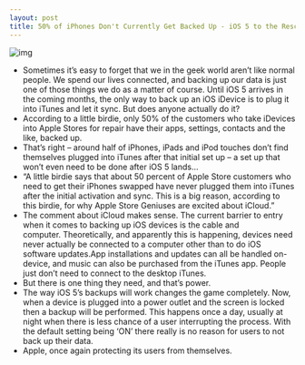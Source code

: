 ```yaml
---
layout: post
title: 50% of iPhones Don't Currently Get Backed Up - iOS 5 to the Rescue
---
```

![img](http://media.idownloadblog.com/wp-content/uploads/2011/06/iOS-5-Backup.png)
* Sometimes it’s easy to forget that we in the geek world aren’t like normal people. We spend our lives connected, and backing up our data is just one of those things we do as a matter of course. Until iOS 5 arrives in the coming months, the only way to back up an iOS iDevice is to plug it into iTunes and let it sync. But does anyone actually do it?
* According to a little birdie, only 50% of the customers who take iDevices into Apple Stores for repair have their apps, settings, contacts and the like, backed up.
* That’s right – around half of iPhones, iPads and iPod touches don’t find themselves plugged into iTunes after that initial set up – a set up that won’t even need to be done after iOS 5 lands…
* “A little birdie says that about 50 percent of Apple Store customers who need to get their iPhones swapped have never plugged them into iTunes after the initial activation and sync. This is a big reason, according to this birdie, for why Apple Store Geniuses are excited about iCloud.”
* The comment about iCloud makes sense. The current barrier to entry when it comes to backing up iOS devices is the cable and computer. Theoretically, and apparently this is happening, devices need never actually be connected to a computer other than to do iOS software updates.App installations and updates can all be handled on-device, and music can also be purchased from the iTunes app. People just don’t need to connect to the desktop iTunes.
* But there is one thing they need, and that’s power.
* The way iOS 5’s backups will work changes the game completely. Now, when a device is plugged into a power outlet and the screen is locked then a backup will be performed. This happens once a day, usually at night when there is less chance of a user interrupting the process. With the default setting being ‘ON’ there really is no reason for users to not back up their data.
* Apple, once again protecting its users from themselves.

